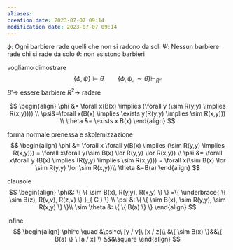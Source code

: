 ```yaml
---
aliases: 
creation date: 2023-07-07 09:14
modification date: 2023-07-07 09:14
---
```


$\phi :$ Ogni barbiere rade quelli che non si radono da soli
$\Psi :$ Nessun barbiere rade chi si rade da solo
$\theta  :$ non esistono barbieri

vogliamo dimostrare
$$ \{ \phi,\psi  \}\vDash \theta \qquad \{ \phi,\psi,\sim \theta \} \vdash_{R} \square$$
$B' \to$ essere barbiere
$R^2 \to$ radere

$$ \begin{align}
\phi &= \forall x(B(x)  \implies (\forall y  (\sim R(y,y) \implies R(x,y)))) \\
\psi&=\forall x(B(x) \implies \exists y(R(y,y) \implies \sim R(x,y))) \\
\theta &= \exists x B(x) 
\end{align} $$

forma normale prenessa e skolemizzazione
$$ \begin{align}
\phi &= \forall x \forall y(B(x) \implies (\sim R(y,y) \implies R(x,y))) = \forall x\forall y(\sim B(x) \lor R(y,y) \lor R(x,y)) \\
\psi &= \forall x\forall y (B(x) \implies (R(y,y) \implies \sim R(x,y))) = \forall x(\sim B(x) \lor \sim R(y,y) \lor \sim R(x,y))\\
\theta &=B(a)
\end{align} $$

clausole
$$ \begin{align}
\phi&: \{ \{ \sim B(x), R(y,y), R(x,y) \} \} =\{ \underbrace{ \{ \sim B(z), R(v,v), R(z,v) \} }_{ C } \} \\
\psi &: \{ \{ \sim B(x), \sim R(y,y), \sim R(x,y) \} \}\\
\sim \theta &: \{ \{ B(a) \} \}
\end{align} $$

infine
$$ \begin{align}
\phi^c \quad &\psi^c\ [y / v]\ [x / z]\\
&\{ \sim B(x) \}&&\{ B(a) \} \ [a / x] \\
&&&\square
\end{align} $$
